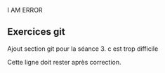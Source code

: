 I AM ERROR
## Exercices git
Ajout section git pour la séance 3.
c est trop difficile

Cette ligne doit rester après correction.
 
